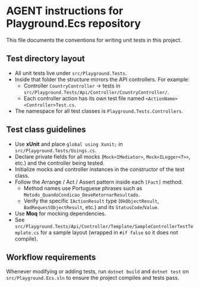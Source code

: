 # AGENT instructions for Playground.Ecs repository

This file documents the conventions for writing unit tests in this project.

## Test directory layout

- All unit tests live under `src/Playground.Tests`.
- Inside that folder the structure mirrors the API controllers. For example:
  - Controller `CountryController` -> tests in `src/Playground.Tests/Api/Controller/CountryController/`.
  - Each controller action has its own test file named `<ActionName><Controller>Test.cs`.
- The namespace for all test classes is `Playground.Tests.Controllers`.

## Test class guidelines

- Use **xUnit** and place `global using Xunit;` in `src/Playground.Tests/Usings.cs`.
- Declare private fields for all mocks (`Mock<IMediator>`, `Mock<ILogger<T>>`, etc.) and the controller being tested.
- Initialize mocks and controller instances in the constructor of the test class.
- Follow the Arrange / Act / Assert pattern inside each `[Fact]` method.
  - Method names use Portuguese phrases such as `Metodo_QuandoCondicao_DeveRetornarResultado`.
  - Verify the specific `IActionResult` type (`OkObjectResult`, `BadRequestObjectResult`, etc.) and its `StatusCode`/`Value`.
- Use **Moq** for mocking dependencies.
- See `src/Playground.Tests/Api/Controller/Template/SampleControllerTestTemplate.cs` for a sample layout (wrapped in `#if false` so it does not compile).

## Workflow requirements

Whenever modifying or adding tests, run `dotnet build` and `dotnet test` on `src/Playground.Ecs.sln` to ensure the project compiles and tests pass.
